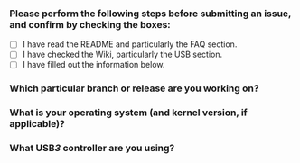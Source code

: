 ### Please perform the following steps before submitting an issue, and confirm by checking the boxes:

- [ ] I have read the README and particularly the FAQ section.
- [ ] I have checked the Wiki, particularly the USB section.
- [ ] I have filled out the information below.

### Which particular branch or release are you working on?

### What is your operating system (and kernel version, if applicable)?

### What USB*3* controller are you using?
